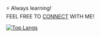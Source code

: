 
⚡ Always learning!<br>FEEL FREE TO <a href = "https://linktr.ee/marcellocavazza" target="_blank">CONNECT</a> WITH ME!<br>
<!-- [![Top Langs](https://github-readme-stats.vercel.app/api/top-langs/?username=marcellocavazzalayout=pie)]<br/> -->
[![Top Langs](https://github-readme-stats.vercel.app/api/top-langs/?username=marcellocavazza\&hide=css,html,php,javascript&theme=dark&&hide_progress=true)](https://github.com/marcellocavazza/github-readme-stats)
